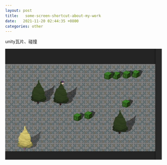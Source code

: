 ```yaml
---
layout: post
title:   some-screen-shortcut-about-my-work
date:   2021-11-20 02:44:35 +0800
categories: other
---
```


unity瓦片、碰撞

![unity-learn](/assets/unity-learn.png)

